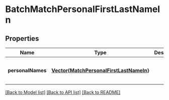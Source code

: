 # BatchMatchPersonalFirstLastNameIn


## Properties
Name | Type | Description | Notes
------------ | ------------- | ------------- | -------------
**personalNames** | [**Vector{MatchPersonalFirstLastNameIn}**](MatchPersonalFirstLastNameIn.md) |  | [optional] [default to nothing]


[[Back to Model list]](../README.md#models) [[Back to API list]](../README.md#api-endpoints) [[Back to README]](../README.md)


